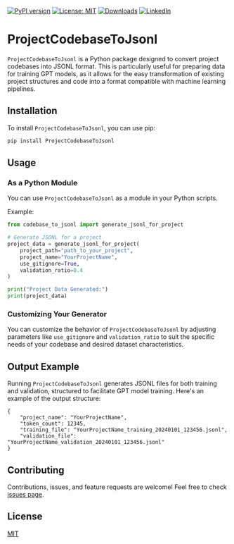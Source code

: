 [![PyPI version](https://badge.fury.io/py/ProjectCodebaseToJsonl.svg)](https://badge.fury.io/py/ProjectCodebaseToJsonl)
[![License: MIT](https://img.shields.io/badge/License-MIT-green.svg)](https://opensource.org/licenses/MIT)
[![Downloads](https://static.pepy.tech/badge/ProjectCodebaseToJsonl)](https://pepy.tech/project/ProjectCodebaseToJsonl)
[![LinkedIn](https://img.shields.io/badge/LinkedIn-blue)](https://www.linkedin.com/in/eugene-evstafev-716669181/)

# ProjectCodebaseToJsonl

`ProjectCodebaseToJsonl` is a Python package designed to convert project codebases into JSONL format. This is particularly useful for preparing data for training GPT models, as it allows for the easy transformation of existing project structures and code into a format compatible with machine learning pipelines.

## Installation

To install `ProjectCodebaseToJsonl`, you can use pip:

```bash
pip install ProjectCodebaseToJsonl
```

## Usage

### As a Python Module

You can use `ProjectCodebaseToJsonl` as a module in your Python scripts.

Example:

```python
from codebase_to_jsonl import generate_jsonl_for_project

# Generate JSONL for a project
project_data = generate_jsonl_for_project(
    project_path="path_to_your_project",
    project_name="YourProjectName",
    use_gitignore=True,
    validation_ratio=0.4
)

print("Project Data Generated:")
print(project_data)
```

### Customizing Your Generator

You can customize the behavior of `ProjectCodebaseToJsonl` by adjusting parameters like `use_gitignore` and `validation_ratio` to suit the specific needs of your codebase and desired dataset characteristics.

## Output Example

Running `ProjectCodebaseToJsonl` generates JSONL files for both training and validation, structured to facilitate GPT model training. Here's an example of the output structure:

```
{
    "project_name": "YourProjectName",
    "token_count": 12345,
    "training_file": "YourProjectName_training_20240101_123456.jsonl",
    "validation_file": "YourProjectName_validation_20240101_123456.jsonl"
}
```

## Contributing

Contributions, issues, and feature requests are welcome! Feel free to check [issues page](https://github.com/chigwell/ProjectCodebaseToJsonl/issues).

## License

[MIT](https://choosealicense.com/licenses/mit/)
